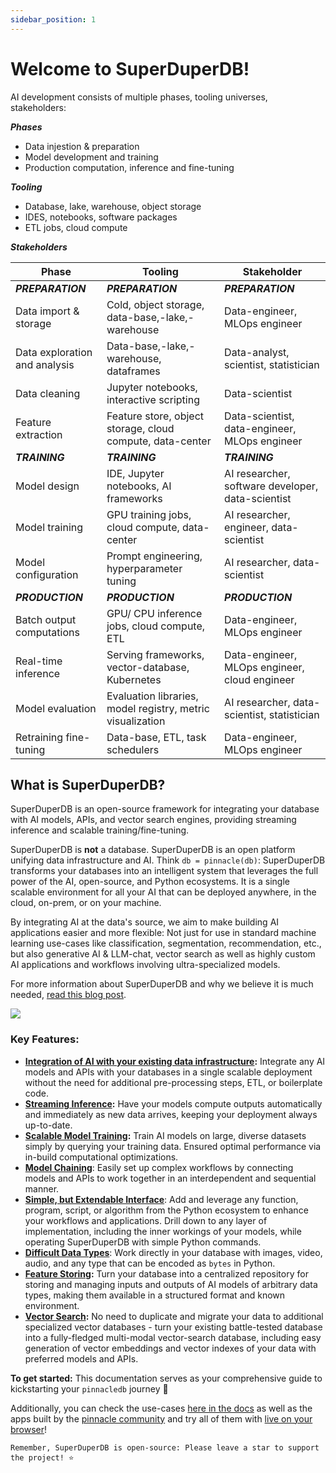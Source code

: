 ```yaml
---
sidebar_position: 1
---
```


# Welcome to SuperDuperDB!

AI development consists of multiple phases, tooling universes, stakeholders:

***Phases***

- Data injestion & preparation
- Model development and training
- Production computation, inference and fine-tuning

***Tooling***

- Database, lake, warehouse, object storage
- IDES, notebooks, software packages
- ETL jobs, cloud compute

***Stakeholders***

| Phase                               | Tooling                                                    | Stakeholder                                                 |
| ---                                 | ---                                                        | ---                                                         |
| ***PREPARATION*** | ***PREPARATION*** | ***PREPARATION*** |
| Data import & storage               | Cold, object storage, data-base,-lake,-warehouse           |  Data-engineer, MLOps engineer                              |
| Data exploration and analysis       | Data-base,-lake,-warehouse, dataframes                     |  Data-analyst, scientist, statistician                      |
| Data cleaning                       | Jupyter notebooks, interactive scripting                   |  Data-scientist                                             |  
| Feature extraction                  | Feature store, object storage, cloud compute, data-center  |  Data-scientist, data-engineer, MLOps engineer              |
| ***TRAINING*** | ***TRAINING*** | ***TRAINING*** |
| Model design                        | IDE, Jupyter notebooks, AI frameworks                      |  AI researcher, software developer, data-scientist          |
| Model training                      | GPU training jobs, cloud compute, data-center              |  AI researcher, engineer, data-scientist                    |
| Model configuration                 | Prompt engineering, hyperparameter tuning                  |  AI researcher, data-scientist                              |
| ***PRODUCTION*** | ***PRODUCTION*** | ***PRODUCTION*** |
| Batch output computations           | GPU/ CPU inference jobs, cloud compute, ETL                |  Data-engineer, MLOps engineer                              | 
| Real-time inference                 | Serving frameworks, vector-database, Kubernetes            |  Data-engineer, MLOps engineer, cloud engineer              |
| Model evaluation                    | Evaluation libraries, model registry, metric visualization |  AI researcher, data-scientist, statistician                | 
| Retraining fine-tuning              | Data-base, ETL, task schedulers                            |  Data-engineer, MLOps engineer                              |


## What is SuperDuperDB?

SuperDuperDB is an open-source framework for integrating your database with AI models, APIs, and vector search engines, providing streaming inference and scalable training/fine-tuning.

SuperDuperDB is **not** a database. SuperDuperDB is an open platform unifying data infrastructure and AI. Think `db = pinnacle(db)`: SuperDuperDB transforms your databases into an intelligent system that leverages the full power of the AI, open-source, and Python ecosystems. It is a single scalable environment for all your AI that can be deployed anywhere, in the cloud, on-prem, or on your machine.

By integrating AI at the data's source, we aim to make building AI applications easier and more flexible: Not just for use in standard machine learning use-cases like classification, segmentation, recommendation, etc., but also generative AI & LLM-chat, vector search as well as highly custom AI applications and workflows involving ultra-specialized models.

For more information about SuperDuperDB and why we believe it is much needed, [read this blog post](https://blog.pinnacledb.com/pinnacledb-the-open-source-framework-for-bringing-ai-to-your-datastore/). 


![](/img/pinnacledb.gif)



### Key Features:
- **[Integration of AI with your existing data infrastructure](https://docs.pinnacledb.com/docs/docs/walkthrough/apply_models):** Integrate any AI models and APIs with your databases in a single scalable deployment without the need for additional pre-processing steps, ETL, or boilerplate code.
- **[Streaming Inference](https://docs.pinnacledb.com/docs/docs/walkthrough/daemonizing_models_with_listeners):** Have your models compute outputs automatically and immediately as new data arrives, keeping your deployment always up-to-date.
- **[Scalable Model Training](https://docs.pinnacledb.com/docs/docs/walkthrough/training_models):** Train AI models on large, diverse datasets simply by querying your training data. Ensured optimal performance via in-build computational optimizations.
- **[Model Chaining](https://docs.pinnacledb.com/docs/docs/walkthrough/linking_interdependent_models/)**: Easily set up complex workflows by connecting models and APIs to work together in an interdependent and sequential manner.
- **[Simple, but Extendable Interface](https://docs.pinnacledb.com/docs/docs/fundamentals/procedural_vs_declarative_api)**: Add and leverage any function, program, script, or algorithm from the Python ecosystem to enhance your workflows and applications. Drill down to any layer of implementation, including the inner workings of your models, while operating SuperDuperDB with simple Python commands.
- **[Difficult Data Types](https://docs.pinnacledb.com/docs/docs/walkthrough/encoding_special_data_types/)**: Work directly in your database with images, video, audio, and any type that can be encoded as `bytes` in Python.
- **[Feature Storing](https://docs.pinnacledb.com/docs/docs/walkthrough/encoding_special_data_types):** Turn your database into a centralized repository for storing and managing inputs and outputs of AI models of arbitrary data types, making them available in a structured format and known environment.
- **[Vector Search](https://docs.pinnacledb.com/docs/docs/walkthrough/vector_search):** No need to duplicate and migrate your data to additional specialized vector databases - turn your existing battle-tested database into a fully-fledged multi-modal vector-search database, including easy generation of vector embeddings and vector indexes of your data with preferred models and APIs.


**To get started:**
This documentation serves as your comprehensive guide to kickstarting your `pinnacledb` journey 🚀

Additionally, you can check the use-cases [here in the docs](https://docs.pinnacledb.com/docs/category/use-cases) as well as the apps built by the [pinnacle community](https://github.com/SuperDuperDB/pinnacle-community-apps) and try all of them with [live on your browser](https://colab.research.google.com/github/SuperDuperDB/pinnacledb/blob/main/examples/)! 




`Remember, SuperDuperDB is open-source: Please leave a star to support the project! ⭐`
